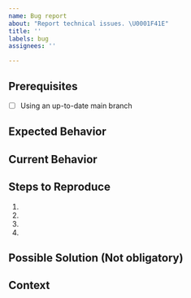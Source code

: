 ```yaml
---
name: Bug report
about: "Report technical issues. \U0001F41E"
title: ''
labels: bug
assignees: ''

---
```


## Prerequisites

- [ ] Using an up-to-date main branch

## Expected Behavior

<!--- What should have happened? -->

## Current Behavior

<!--- What went wrong? -->

## Steps to Reproduce

<!-- Add relevant code and/or a live example -->
<!-- Add stack traces -->

1.

2.

3.

4.

## Possible Solution (Not obligatory)

<!--- Suggest a reason for the bug or how to fix it. -->

## Context

<!--- How has this issue affected users? What are they trying to accomplish? -->
